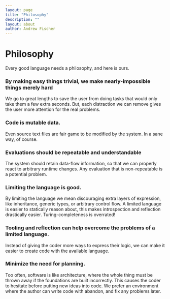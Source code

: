 ```yaml
---
layout: page
title: "Philosophy"
description: ""
layout: about
author: Andrew Fischer
---
```


# Philosophy

Every good language needs a philosophy, and here is ours.

### By making easy things trivial, we make nearly-impossible things merely hard

We go to great lengths to save the user from doing tasks that would only take
them a few extra seconds. But, each distraction we can remove gives the user more
attention for the real problems.

### Code is mutable data.

Even source text files are fair game to be modified by the system. In a sane way, of course.

### Evaluations should be repeatable and understandable

The system should retain data-flow information, so that we can properly react to arbitrary
runtime changes. Any evaluation that is non-repeatable is a potential problem.

### Limiting the language is good.

By limiting the language we mean discouraging extra layers of expression, like
inheritance, generic types, or arbitrary control flow. A limited language is
easier to statically reason about, this makes introspection and reflection drastically
easier. Turing-completeness is overrated!

### Tooling and reflection can help overcome the problems of a limited language.

Instead of giving the coder more ways to express their logic, we can
make it easier to create code with the available language.

### Minimize the need for planning.

Too often, software is like architecture, where the whole thing must be thrown away
if the foundations are built incorrectly. This causes the coder to hesitate before putting
new ideas into code. We prefer an environment where the author
can write code with abandon, and fix any problems later.

